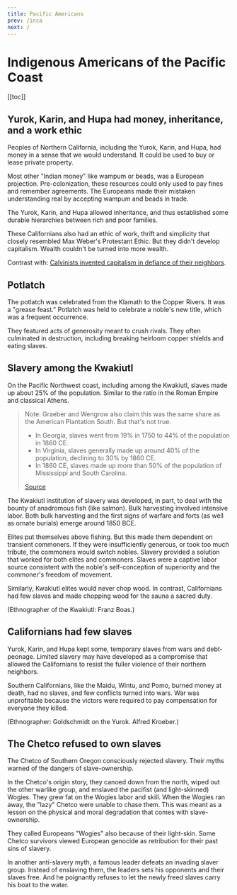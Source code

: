 ```yaml
---
title: Pacific Americans
prev: /inca
next: /
---
```


# Indigenous Americans of the Pacific Coast

[[toc]]

## Yurok, Karin, and Hupa had money, inheritance, and a work ethic

Peoples of Northern California, including the Yurok, Karin, and Hupa, had money in a sense that we would understand.
It could be used to buy or lease private property.

Most other "Indian money" like wampum or beads, was a European projection.
Pre-colonization, these resources could only used to pay fines and remember agreements.
The Europeans made their mistaken understanding real by accepting wampum and beads in trade.

The Yurok, Karin, and Hupa allowed inheritance, and thus established some durable hierarchies between rich and poor families.

These Californians also had an ethic of work, thrift and simplicity that closely resembled Max Weber's Protestant Ethic.
But they didn't develop capitalism.
Wealth couldn't be turned into more wealth.

Contrast with: [Calvinists invented capitalism in defiance of their neighbors](/sovereignty#calvinists).


## Potlatch

The potlatch was celebrated from the Klamath to the Copper Rivers.
It was a "grease feast."
Potlatch was held to celebrate a noble's new title, which was a frequent occurrence.

They featured acts of generosity meant to crush rivals.
They often culminated in destruction, including breaking heirloom copper shields and eating slaves.

## Slavery among the Kwakiutl

On the Pacific Northwest coast, including among the Kwakiutl, slaves made up about 25% of the population.
Similar to the ratio in the Roman Empire and classical Athens.

> Note: Graeber and Wengrow also claim this was the same share as the American Plantation South.
> But that's not true.
> - In Georgia, slaves went from 19% in 1750 to 44% of the population in 1860 CE.
> - In Virginia, slaves generally made up around 40% of the population, declining to 30% by 1860 CE.
> - In 1860 CE, slaves made up more than 50% of the population of Mississippi and South Carolina.
>
> [Source](https://faculty.weber.edu/kmackay/statistics_on_slavery.htm)

The Kwakiutl institution of slavery was developed, in part, to deal with the bounty of anadromous fish (like salmon).
Bulk harvesting involved intensive labor.
Both bulk harvesting and the first signs of warfare and forts (as well as ornate burials) emerge around 1850 BCE.

Elites put themselves above fishing.
But this made them dependent on transient commoners.
If they were insufficiently generous, or took too much tribute, the commoners would switch nobles.
Slavery provided a solution that worked for both elites and commoners.
Slaves were a captive labor source consistent with the noble's self-conception of superiority and the commoner's freedom of movement.

Similarly, Kwakiutl elites would never chop wood.
In contrast, Californians had few slaves and made chopping wood for the sauna a sacred duty.

(Ethnographer of the Kwakiutl: Franz Boas.)

## Californians had few slaves

Yurok, Karin, and Hupa kept some, temporary slaves from wars and debt-peonage.
Limited slavery may have developed as a compromise that allowed the Californians to resist the fuller violence of their northern neighbors.

Southern Californians, like the Maidu, Wintu, and Pomo, burned money at death, had no slaves, and few conflicts turned into wars.
War was unprofitable because the victors were required to pay compensation for everyone they killed.

(Ethnographer: Goldschmidt on the Yurok. Alfred Kroeber.)

## The Chetco refused to own slaves

The Chetco of Southern Oregon consciously rejected slavery.
Their myths warned of the dangers of slave-ownership.

In the Chetco's origin story, they canoed down from the north, wiped out the other warlike group, and enslaved the pacifist (and light-skinned) Wogies.
They grew fat on the Wogies labor and skill.
When the Wogies ran away, the "lazy" Chetco were unable to chase them.
This was meant as a lesson on the physical and moral degradation that comes with slave-ownership.

They called Europeans "Wogies" also because of their light-skin.
Some Chetco survivors viewed European genocide as retribution for their past sins of slavery.

In another anti-slavery myth, a famous leader defeats an invading slaver group.
Instead of enslaving them, the leaders sets his opponents and their slaves free.
And he poignantly refuses to let the newly freed slaves carry his boat to the water.
